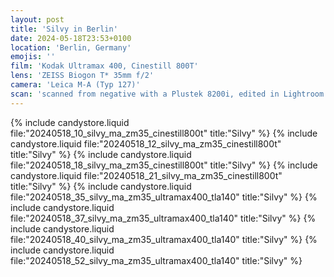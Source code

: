 ```yaml
---
layout: post
title: 'Silvy in Berlin'
date: 2024-05-18T23:53+0100
location: 'Berlin, Germany'
emojis: ''
film: 'Kodak Ultramax 400, Cinestill 800T'
lens: 'ZEISS Biogon T* 35mm f/2'
camera: 'Leica M-A (Typ 127)'
scan: 'scanned from negative with a Plustek 8200i, edited in Lightroom'
---
```


{% include candystore.liquid file:"20240518_10_silvy_ma_zm35_cinestill800t" title:"Silvy" %}
{% include candystore.liquid file:"20240518_12_silvy_ma_zm35_cinestill800t" title:"Silvy" %}
{% include candystore.liquid file:"20240518_18_silvy_ma_zm35_cinestill800t" title:"Silvy" %}
{% include candystore.liquid file:"20240518_21_silvy_ma_zm35_cinestill800t" title:"Silvy" %}
{% include candystore.liquid file:"20240518_35_silvy_ma_zm35_ultramax400_tla140" title:"Silvy" %}
{% include candystore.liquid file:"20240518_37_silvy_ma_zm35_ultramax400_tla140" title:"Silvy" %}
{% include candystore.liquid file:"20240518_40_silvy_ma_zm35_ultramax400_tla140" title:"Silvy" %}
{% include candystore.liquid file:"20240518_52_silvy_ma_zm35_ultramax400_tla140" title:"Silvy" %}